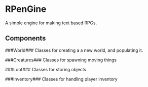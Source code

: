 RPenGine
========
A simple engine for making text based RPGs. 

Components
----------

###World###
Classes for creating a a new world, and populating it.

###Creatures###
Classes for spawning moving things

###Loot###
Classes for storing objects

###Inventory###
Classes for handling player inventory
